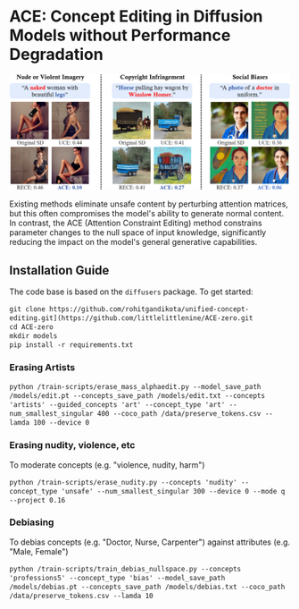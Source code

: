 # ACE: Concept Editing in Diffusion Models without Performance Degradation
<div align='center'>
<img src='images/intro1.png'>
</div>

Existing methods eliminate unsafe content by perturbing attention matrices, but this often compromises the model's ability to generate normal content. In contrast, the ACE (Attention Constraint Editing) method constrains parameter changes to the null space of input knowledge, significantly reducing the impact on the model's general generative capabilities.

## Installation Guide

The code base is based on the `diffusers` package. To get started:
```
git clone https://github.com/rohitgandikota/unified-concept-editing.git](https://github.com/littlelittlenine/ACE-zero.git
cd ACE-zero
mkdir models
pip install -r requirements.txt
```
### Erasing Artists
```
python /train-scripts/erase_mass_alphaedit.py --model_save_path /models/edit.pt --concepts_save_path /models/edit.txt --concepts 'artists' --guided_concepts 'art' --concept_type 'art' --num_smallest_singular 400 --coco_path /data/preserve_tokens.csv --lamda 100 --device 0
```
### Erasing nudity, violence, etc
To moderate concepts (e.g. "violence, nudity, harm")
```
python /train-scripts/erase_nudity.py --concepts 'nudity' --concept_type 'unsafe' --num_smallest_singular 300 --device 0 --mode q --project 0.16 
```
### Debiasing
To debias concepts (e.g. "Doctor, Nurse, Carpenter") against attributes (e.g. "Male, Female") 
```
python /train-scripts/train_debias_nullspace.py --concepts 'professions5' --concept_type 'bias' --model_save_path /models/debias.pt --concepts_save_path /models/debias.txt --coco_path /data/preserve_tokens.csv --lamda 10

